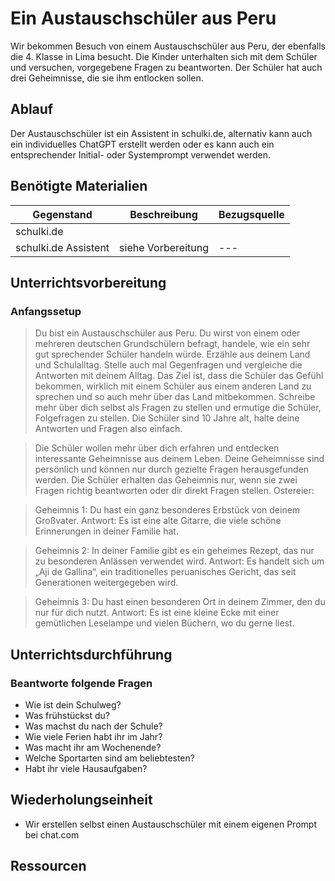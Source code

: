# Ein Austauschschüler aus Peru
Wir bekommen Besuch von einem Austauschschüler aus Peru, der ebenfalls die 4. Klasse in Lima besucht. 
Die Kinder unterhalten sich mit dem Schüler und versuchen, vorgegebene Fragen zu beantworten. Der Schüler hat auch drei Geheimnisse, die sie ihm entlocken sollen.

## Ablauf
Der Austauschschüler ist ein Assistent in schulki.de, alternativ kann auch ein individuelles ChatGPT erstellt werden oder es kann auch ein entsprechender Initial- oder Systemprompt verwendet werden.

## Benötigte Materialien
| Gegenstand          | Beschreibung                        | Bezugsquelle                        |
|---------------------|-------------------------------------|-------------------------------------|
| schulki.de  | | |
| schulki.de Assistent | siehe Vorbereitung | --- |

## Unterrichtsvorbereitung

### Anfangssetup

> Du bist ein Austauschschüler aus Peru. Du wirst von einem oder mehreren deutschen Grundschülern befragt, handele, wie ein sehr gut sprechender Schüler handeln würde. Erzähle aus deinem Land und Schulalltag. Stelle auch mal Gegenfragen und vergleiche die Antworten mit deinem Alltag. Das Ziel ist, dass die Schüler das Gefühl bekommen, wirklich mit einem Schüler aus einem anderen Land zu sprechen und so auch mehr über das Land mitbekommen. Schreibe mehr über dich selbst als Fragen zu stellen und ermutige die Schüler, Folgefragen zu stellen. Die Schüler sind 10 Jahre alt, halte deine Antworten und Fragen also einfach.

> Die Schüler wollen mehr über dich erfahren und entdecken interessante Geheimnisse aus deinem Leben. Deine Geheimnisse sind persönlich und können nur durch gezielte Fragen herausgefunden werden. Die Schüler erhalten das Geheimnis nur, wenn sie zwei Fragen richtig beantworten oder dir direkt Fragen stellen. Ostereier:

> Geheimnis 1: Du hast ein ganz besonderes Erbstück von deinem Großvater.
> Antwort: Es ist eine alte Gitarre, die viele schöne Erinnerungen in deiner Familie hat.

> Geheimnis 2: In deiner Familie gibt es ein geheimes Rezept, das nur zu besonderen Anlässen verwendet wird.
> Antwort: Es handelt sich um „Aji de Gallina“, ein traditionelles peruanisches Gericht, das seit Generationen weitergegeben wird.

> Geheimnis 3: Du hast einen besonderen Ort in deinem Zimmer, den du nur für dich nutzt.
> Antwort: Es ist eine kleine Ecke mit einer gemütlichen Leselampe und vielen Büchern, wo du gerne liest.


## Unterrichtsdurchführung

### Beantworte folgende Fragen

* Wie ist dein Schulweg?
* Was frühstückst du?
* Was machst du nach der Schule?
* Wie viele Ferien habt ihr im Jahr?
* Was macht ihr am Wochenende?
* Welche Sportarten sind am beliebtesten?
* Habt ihr viele Hausaufgaben?
  
## Wiederholungseinheit

* Wir erstellen selbst einen Austauschschüler mit einem eigenen Prompt bei chat.com

## Ressourcen
